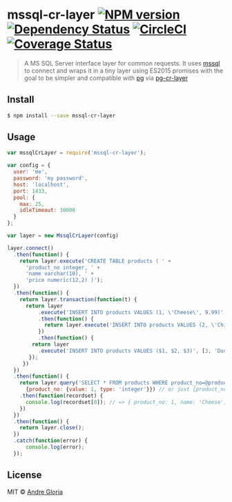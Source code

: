 # mssql-cr-layer [![NPM version][npm-image]][npm-url] [![Dependency Status][daviddm-image]][daviddm-url] [![CircleCI](https://circleci.com/gh/andrglo/mssql-cr-layer.svg?style=svg)](https://circleci.com/gh/andrglo/mssql-cr-layer) [![Coverage Status](https://coveralls.io/repos/github/andrglo/mssql-cr-layer/badge.svg?branch=master)](https://coveralls.io/github/andrglo/mssql-cr-layer?branch=master)

> A MS SQL Server interface layer for common requests. It uses [mssql](https://github.com/patriksimek/node-mssql) to connect
and wraps it in a tiny layer using ES2015 promises with the goal to be simpler and compatible with [pg](https://github.com/brianc/node-postgres)
via [pg-cr-layer](https://github.com/andrglo/pg-cr-layer)



## Install

```sh
$ npm install --save mssql-cr-layer
```


## Usage

```js
var mssqlCrLayer = require('mssql-cr-layer');

var config = {
  user: 'me',
  password: 'my password',
  host: 'localhost',
  port: 1433,
  pool: {
    max: 25,
    idleTimeout: 30000
  }
};

var layer = new MssqlCrLayer(config)

layer.connect()
  .then(function() {
    return layer.execute('CREATE TABLE products ( ' +
      'product_no integer, ' +
      'name varchar(10), ' +
      'price numeric(12,2) )');
  })
  .then(function() {
    return layer.transaction(function(t) {
      return layer
	      .execute('INSERT INTO products VALUES (1, \'Cheese\', 9.99)', null, {transaction: t})
          .then(function() {
            return layer.execute('INSERT INTO products VALUES (2, \'Chicken\', 19.99)', null, {transaction: t})
          })
		  .then(function() {
        return layer
          .execute('INSERT INTO products VALUES ($1, $2, $3)', [3, 'Duck', 0.99], {transaction: t})
       });
     })
  })
  .then(function() {
    return layer.query('SELECT * FROM products WHERE product_no=@product_no',
      {product_no: {value: 1, type: 'integer'}}) // or just {product_no: 1}
    .then(function(recordset) {
      console.log(recordset[0]); // => { product_no: 1, name: 'Cheese', price: 9.99 }
    })
  })
  .then(function() {
    return layer.close();
  })
  .catch(function(error) {
	  console.log(error);
  });

```

## License

MIT © [Andre Gloria](andrglo.com)


[npm-image]: https://badge.fury.io/js/mssql-cr-layer.svg
[npm-url]: https://npmjs.org/package/mssql-cr-layer
[daviddm-image]: https://david-dm.org/andrglo/mssql-cr-layer.svg?theme=shields.io
[daviddm-url]: https://david-dm.org/andrglo/mssql-cr-layer
